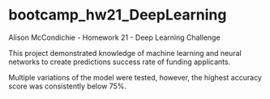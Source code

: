 # bootcamp_hw21_DeepLearning
Alison McCondichie - Homework 21 - Deep Learning Challenge

This project demonstrated knowledge of machine learning and neural networks to create predictions success rate of funding applicants.

Multiple variations of the model were tested, however, the highest accuracy score was consistently below 75%. 